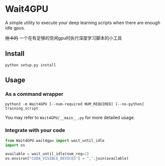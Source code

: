 # Wait4GPU

A simple utility to execute your deep learning scripts when there are enough idle gpus.

~~抢卡的~~ 一个在有足够的空闲gpu时执行深度学习脚本的小工具

## Install

```shell script
python setup.py install
```

## Usage

### As a command wrapper

```shell script
python3 -m Wait4GPU [--num-required NUM_REQUIRED] [--no-python] training_script
```

You may refer to `Wait4GPU/__main__.py` for more detailed usage.

### Integrate with your code

```python
from Wait4GPU.wait4gpu import wait_until_idle
import os

available = wait_until_idle(num_req=2)
os.environ["CUDA_VISIBLE_DEVICES"] = ",".join(available)
```